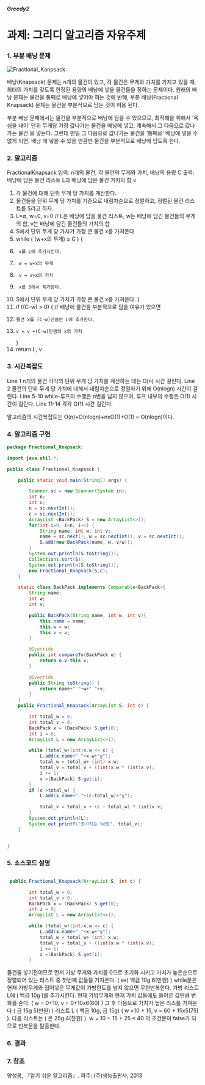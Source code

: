 ##### Greedy2

# 과제: 그리디 알고리즘 자유주제



### 1. 부분 배낭 문제
![Fractional_Kanpsack](https://dudri63.github.io/image/algo14-1.png)

배낭(Knapsack) 문제는 n개의 물건이 있고, 각 물건은 무게와 가치를 가지고 있을 때, 최대의 가치를 갖도록 한정된 용량의 배낭에 넣을 물건들을 정하는 문제이다.
원래의 배낭 문제는 물건을 통째로 배낭에 넣어야 하는 것에 반해,
부분 배낭(Fractional Knapsack) 문제는 물건을 부분적으로 담는 것이 허용 된다.

부분 배낭 문제에서는 물건을 부분적으로 배낭에 담을 수 있으므로, 최적해을 위해서 ‘욕심을
내어’ 단위 무게당 가장 값나가는 물건을 배낭에 넣고, 계속해서 그 다음으로 값나가는 물건
을 넣는다. 그런데 만일 그 다음으로 값나가는 물건을 ‘통째로’ 배낭에 넣을 수 없게 되면, 배낭
에 넣을 수 있을 만큼만 물건을 부분적으로 배낭에 담도록 한다.


### 2. 알고리즘

FractionalKnapsack
입력: n개의 물건, 각 물건의 무게와 가치, 배낭의 용량 C
출력: 배낭에 담은 물건 리스트 L과 배낭에 담은 물건 가치의 합 v

1. 각 물건에 대해 단위 무게 당 가치를 계산한다.
2. 물건들을 단위 무게 당 가치를 기준으로 내림차순으로 정렬하고, 정렬된 물건 리스트를 S라고 하자.
3. L=∅, w=0, v=0 
// L은 배낭에 담을 물건 리스트, w는 배낭에 담긴 물건들의 무게의 합, v는 배낭에 담긴 물건들의 가치의 합
4. S에서 단위 무게 당 가치가 가장 큰 물건 x를 가져온다
5. while ( (w+x의 무게) ≤ C ) { 
6.      x를 L에 추가시킨다.
7.      w = w+x의 무게
8.      v = v+x의 가치
9.      x를 S에서 제거한다.
10.	S에서 단위 무게 당 가치가 가장 큰 물건 x를 가져온다.
     }
11. if ((C-w) > 0) { // 배낭에 물건을 부분적으로 담을 여유가 있으면 
12. 	물건 x를 (C-w)만큼만 L에 추가한다. 
13. 	v = v +(C-w)만큼의 x의 가치
      }
14. return L, v


### 3. 시간복잡도

Line 1
n개의 물건 각각의 단위 무게 당 가치를 계산하는 데는 O(n) 시간 걸린다.
Line 2
물건의 단위 무게 당 가치에 대해서 내림차순으로 정렬하기 위해 O(nlogn) 시간이 걸린다.
Line 5-10
while-루프의 수행은 n번을 넘지 않으며, 루프 내부의 수행은 O(1) 시간이 걸린다. 
Line 11-14
각각 O(1) 시간 걸린다.

알고리즘의 시간복잡도는 O(n)+O(nlogn)+nxO(1)+O(1) = O(nlogn)이다.


### 4. 알고리즘 구현

```java
package Fractional_Knapsack;

import java.util.*;

public class Fractional_Knapsack {

    public static void main(String[] args) {

        Scanner sc = new Scanner(System.in);
        int n;
        int c;
        n = sc.nextInt();
        c = sc.nextInt();
        ArrayList <BackPack> S = new ArrayList<>();
        for(int i=0; i<n; i++) {
            String name; int w; int v;
            name = sc.next(); w = sc.nextInt(); v = sc.nextInt();
            S.add(new BackPack(name, w, v/w));
        }
        System.out.println(S.toString());
        Collections.sort(S);
        System.out.println(S.toString());
        new Fractional_Knapsack(S,c);
    }

    static class BackPack implements Comparable<BackPack>{
        String name;
        int w;
        int v;

        public BackPack(String name, int w, int v){
            this.name = name;
            this.w = w;
            this.v = v;
        }

        @Override
        public int compareTo(BackPack o) {
            return o.v-this.v;
        }

        @Override
        public String toString() {
            return name+" "+w+" "+v;
        }
    }
    public Fractional_Knapsack(ArrayList S, int c) {

        int total_w = 0;
        int total_v = 0;
        BackPack x = (BackPack) S.get(0);
        int i = 0;
        ArrayList L = new ArrayList<>();

        while (total_w+(int)x.w <= c) {
            L.add(x.name+" "+x.w+"g");
            total_w = total_w+ (int) x.w;
            total_v = total_v + ((int)x.w * (int)x.v);
            i += 1;
            x =(BackPack) S.get(i);
        }
        if (c >total_w) {
            L.add(x.name+" "+(c-total_w)+"g");

            total_v = total_v + (c - total_w) * (int)x.v;
        }
        System.out.println(L);
        System.out.printf("총가치는 %d원", total_v);
    }


}
```


### 5. 소스코드 설명

```java

 public Fractional_Knapsack(ArrayList S, int c) {

        int total_w = 0;
        int total_v = 0;
        BackPack x = (BackPack) S.get(0);
        int i = 0;
        ArrayList L = new ArrayList<>();

        while (total_w+(int)x.w <= c) {
            L.add(x.name+" "+x.w+"g");
            total_w = total_w+ (int) x.w;
            total_v = total_v + ((int)x.w * (int)x.v);
            i += 1;
            x =(BackPack) S.get(i);
        }
```
물건을 넣기전이므로 먼저 가방 무게와 가치를 0으로 초기화 시키고 가치가 높은순으로 정렬되어 있는 리스트 중 첫번째 값들을 가져온다. ( ex) 백금 10g 6(만원) )
while문은 현재 가방무게와 집어넣은 무게값이 가방한도를 넘지 않으면 무한반복한다. 가방 리스트 L에 ( 백금 10g )를 추가시킨다. 현재 가방무게와 현재 가치
값들에도 들어온 값만큼 변화를 준다. ( w = 0+10, v = 0+10x6(60) )  그 후 다음으로 가치가 높은 리스틀 가져온다 ( 금 15g 5(만원) ) 리스트 L ( 백금 10g, 금 15g)
( w =10 + 15, v = 60 + 15x5(75) ). 다음 리스트는 ( 은 25g 4(천원) ). w = 10 + 15 + 25 < 40 의 조건문이 false가 되므로 반복문을 탈출한다.




### 6. 결과








### 7. 참조 

양성봉, 『알기 쉬운 알고리즘』. 파주: (주)생능출판사, 2013




